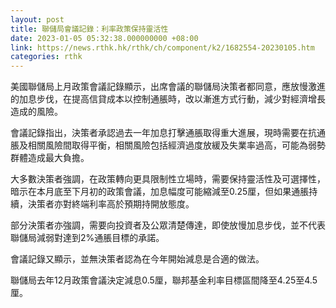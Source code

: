 ```yaml
---
layout: post
title: 聯儲局會議記錄：利率政策保持靈活性
date: 2023-01-05 05:32:38.000000000 +08:00
link: https://news.rthk.hk/rthk/ch/component/k2/1682554-20230105.htm
categories: rthk
---
```


美國聯儲局上月政策會議記錄顯示，出席會議的聯儲局決策者都同意，應放慢激進的加息步伐，在提高信貸成本以控制通脹時，改以漸進方式行動，減少對經濟增長造成的風險。

會議記錄指出，決策者承認過去一年加息打擊通脹取得重大進展，現時需要在抗通脹及相關風險間取得平衡，相關風險包括經濟過度放緩及失業率過高，可能為弱勢群體造成最大負擔。

大多數決策者強調，在政策轉向更具限制性立場時，需要保持靈活性及可選擇性，暗示在本月底至下月初的政策會議，加息幅度可能縮減至0.25厘，但如果通脹持續，決策者亦對終端利率高於預期持開放態度。

部分決策者亦強調，需要向投資者及公眾清楚傳達，即使放慢加息步伐，並不代表聯儲局減弱對達到2%通脹目標的承諾。

會議記錄又顯示，並無決策者認為在今年開始減息是合適的做法。

聯儲局去年12月政策會議決定減息0.5厘，聯邦基金利率目標區間降至4.25至4.5厘。
